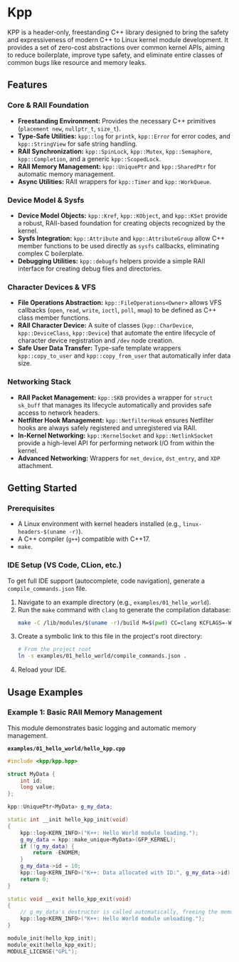 # Kpp

KPP is a header-only, freestanding C++ library designed to bring the safety and expressiveness of modern C++ to Linux kernel module development. It provides a set of zero-cost abstractions over common kernel APIs, aiming to reduce boilerplate, improve type safety, and eliminate entire classes of common bugs like resource and memory leaks.

## Features

### Core & RAII Foundation
* **Freestanding Environment:** Provides the necessary C++ primitives (`placement new`, `nullptr_t`, `size_t`).
* **Type-Safe Utilities:** `kpp::log` for `printk`, `kpp::Error` for error codes, and `kpp::StringView` for safe string handling.
* **RAII Synchronization:** `kpp::SpinLock`, `kpp::Mutex`, `kpp::Semaphore`, `kpp::Completion`, and a generic `kpp::ScopedLock`.
* **RAII Memory Management:** `kpp::UniquePtr` and `kpp::SharedPtr` for automatic memory management.
* **Async Utilities:** RAII wrappers for `kpp::Timer` and `kpp::WorkQueue`.

### Device Model & Sysfs
* **Device Model Objects:** `kpp::Kref`, `kpp::KObject`, and `kpp::KSet` provide a robust, RAII-based foundation for creating objects recognized by the kernel.
* **Sysfs Integration:** `kpp::Attribute` and `kpp::AttributeGroup` allow C++ member functions to be used directly as `sysfs` callbacks, eliminating complex C boilerplate.
* **Debugging Utilities:** `kpp::debugfs` helpers provide a simple RAII interface for creating debug files and directories.

### Character Devices & VFS
* **File Operations Abstraction:** `kpp::FileOperations<Owner>` allows VFS callbacks (`open`, `read`, `write`, `ioctl`, `poll`, `mmap`) to be defined as C++ class member functions.
* **RAII Character Device:** A suite of classes (`kpp::CharDevice`, `kpp::DeviceClass`, `kpp::Device`) that automate the entire lifecycle of character device registration and `/dev` node creation.
* **Safe User Data Transfer:** Type-safe template wrappers `kpp::copy_to_user` and `kpp::copy_from_user` that automatically infer data size.

### Networking Stack
* **RAII Packet Management:** `kpp::SKB` provides a wrapper for `struct sk_buff` that manages its lifecycle automatically and provides safe access to network headers.
* **Netfilter Hook Management:** `kpp::NetfilterHook` ensures Netfilter hooks are always safely registered and unregistered via RAII.
* **In-Kernel Networking:** `kpp::KernelSocket` and `kpp::NetlinkSocket` provide a high-level API for performing network I/O from within the kernel.
* **Advanced Networking:** Wrappers for `net_device`, `dst_entry`, and `XDP` attachment.

## Getting Started

### Prerequisites

* A Linux environment with kernel headers installed (e.g., `linux-headers-$(uname -r)`).
* A C++ compiler (`g++`) compatible with C++17.
* `make`.

### IDE Setup (VS Code, CLion, etc.)

To get full IDE support (autocomplete, code navigation), generate a `compile_commands.json` file.

1.  Navigate to an example directory (e.g., `examples/01_hello_world`).
2.  Run the `make` command with `clang` to generate the compilation database:
    ```bash
    make -C /lib/modules/$(uname -r)/build M=$(pwd) CC=clang KCFLAGS=-Wno-error=incompatible-pointer-types-discards-qualifiers compile_commands.json
    ```
3.  Create a symbolic link to this file in the project's root directory:
    ```bash
    # From the project root
    ln -s examples/01_hello_world/compile_commands.json .
    ```
4.  Reload your IDE.

## Usage Examples

### Example 1: Basic RAII Memory Management

This module demonstrates basic logging and automatic memory management.

**`examples/01_hello_world/hello_kpp.cpp`**
```cpp
#include <kpp/kpp.hpp>

struct MyData {
    int id;
    long value;
};

kpp::UniquePtr<MyData> g_my_data;

static int __init hello_kpp_init(void)
{
    kpp::log<KERN_INFO>("K++: Hello World module loading.");
    g_my_data = kpp::make_unique<MyData>(GFP_KERNEL);
    if (!g_my_data) {
        return -ENOMEM;
    }
    g_my_data->id = 10;
    kpp::log<KERN_INFO>("K++: Data allocated with ID:", g_my_data->id);
    return 0;
}

static void __exit hello_kpp_exit(void)
{
    // g_my_data's destructor is called automatically, freeing the memory.
    kpp::log<KERN_INFO>("K++: Hello World module unloading.");
}

module_init(hello_kpp_init);
module_exit(hello_kpp_exit);
MODULE_LICENSE("GPL");
